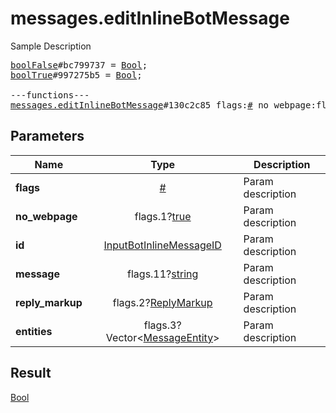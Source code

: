 # messages.editInlineBotMessage

Sample Description

<pre>
<a href="../constructor/boolFalse.md">boolFalse</a>#bc799737 = <a href="../type/Bool.md">Bool</a>;
<a href="../constructor/boolTrue.md">boolTrue</a>#997275b5 = <a href="../type/Bool.md">Bool</a>;

---functions---
<a href="../method/messages.editInlineBotMessage.md">messages.editInlineBotMessage</a>#130c2c85 flags:<a href="../type/#.md">#</a> no_webpage:flags.1?<a href="../type/true.md">true</a> id:<a href="../type/InputBotInlineMessageID.md">InputBotInlineMessageID</a> message:flags.11?<a href="../type/string.md">string</a> reply_markup:flags.2?<a href="../type/ReplyMarkup.md">ReplyMarkup</a> entities:flags.3?Vector&lt;<a href="../type/MessageEntity.md">MessageEntity</a>&gt; = <a href="../type/Bool.md">Bool</a>;</pre>
## Parameters

| Name | Type | Description |
|------|:----:|-------------|
| **flags** | <a href="../type/#.md">#</a> | Param description |
| **no_webpage** | flags.1?<a href="../type/true.md">true</a> | Param description |
| **id** | <a href="../type/InputBotInlineMessageID.md">InputBotInlineMessageID</a> | Param description |
| **message** | flags.11?<a href="../type/string.md">string</a> | Param description |
| **reply_markup** | flags.2?<a href="../type/ReplyMarkup.md">ReplyMarkup</a> | Param description |
| **entities** | flags.3?Vector&lt;<a href="../type/MessageEntity.md">MessageEntity</a>&gt; | Param description |

## Result

<a href="../type/Bool.md">Bool</a>

